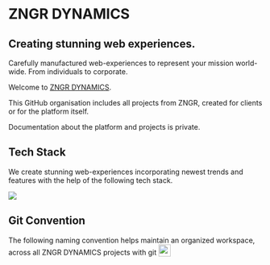 # ZNGR DYNAMICS
## Creating stunning web experiences. 
Carefully manufactured web-experiences to represent your mission world-wide. From individuals to corporate. 

Welcome to [ZNGR DYNAMICS](https://zngr-dynamics.ch/). 

This GitHub organisation includes all projects from ZNGR, created for clients or for the platform itself. 

Documentation about the platform and projects is private. 

## Tech Stack
We create stunning web-experiences incorporating newest trends and features with the help of the following tech stack. 

<img src="https://skillicons.dev/icons?i=nextjs,react,vite,ts,html,css,js,php,mysql,mongodb,notion,md,figma"/>

## Git Convention
The following naming convention helps maintain an organized workspace, across all ZNGR DYNAMICS projects with git <img src="https://skillicons.dev/icons?i=git" width="24" height="24" style="vertical-align: bottom;" /> 
